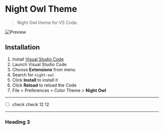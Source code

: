 # Night Owl Theme

> Night Owl theme for VS Code.

![Preview](images/preview.gif)

## Installation

1. Install [Visual Studio Code](https://code.visualstudio.com/)
2. Launch Visual Studio Code
3. Choose **Extensions** from menu
4. Search for `night-owl`
5. Click **Install** to install it
6. Click **Reload** to reload the Code
7. File > Preferences > Color Theme > **Night Owl**

---

-[ ] check check 12 12

---

### Heading 3
